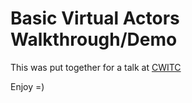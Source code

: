 # Basic Virtual Actors Walkthrough/Demo

This was put together for a talk at [CWITC](https://www.cwitc.org)

Enjoy =)